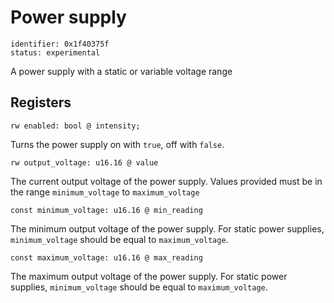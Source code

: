 # Power supply
    
    identifier: 0x1f40375f
    status: experimental
    
A power supply with a static or variable voltage range

## Registers

    rw enabled: bool @ intensity;

Turns the power supply on with `true`, off with `false`. 
    
    rw output_voltage: u16.16 @ value
    
The current output voltage of the power supply. Values provided must be in the range `minimum_voltage` to `maximum_voltage`

    const minimum_voltage: u16.16 @ min_reading
    
The minimum output voltage of the power supply. For static power supplies, `minimum_voltage` should be equal to `maximum_voltage`.

    const maximum_voltage: u16.16 @ max_reading
    
The maximum output voltage of the power supply. For static power supplies, `minimum_voltage` should be equal to `maximum_voltage`.

